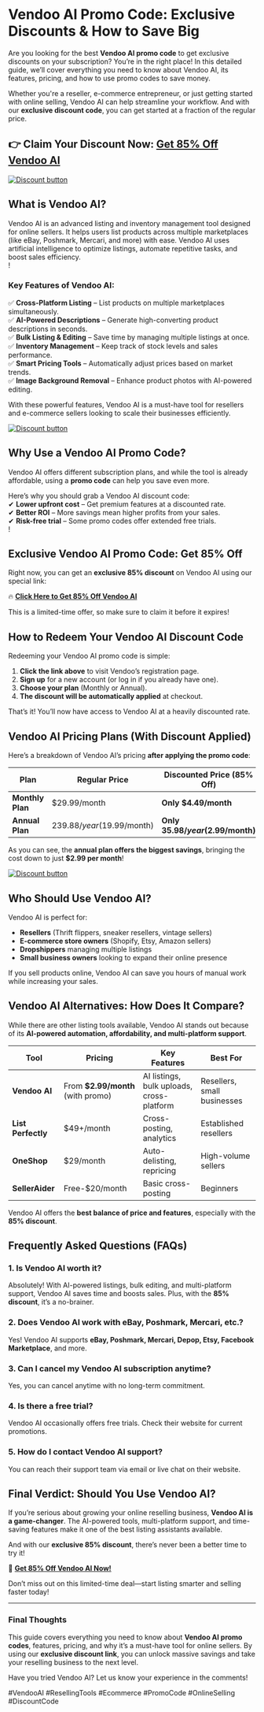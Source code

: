 # **Vendoo AI Promo Code: Exclusive Discounts & How to Save Big**  

Are you looking for the best **Vendoo AI promo code** to get exclusive discounts on your subscription? You’re in the right place! In this detailed guide, we’ll cover everything you need to know about Vendoo AI, its features, pricing, and how to use promo codes to save money.  

Whether you're a reseller, e-commerce entrepreneur, or just getting started with online selling, Vendoo AI can help streamline your workflow. And with our **exclusive discount code**, you can get started at a fraction of the regular price.  

## 👉 **Claim Your Discount Now:** [**Get 85% Off Vendoo AI**](https://vendoo.co/register?via=Get85off)

[![Discount button](https://github.com/user-attachments/assets/d7671e40-bc8e-4919-bbc7-9ca40f576322)](https://vendoo.co/register?via=Get85off)
## **What is Vendoo AI?**  

Vendoo AI is an advanced listing and inventory management tool designed for online sellers. It helps users list products across multiple marketplaces (like eBay, Poshmark, Mercari, and more) with ease. Vendoo AI uses artificial intelligence to optimize listings, automate repetitive tasks, and boost sales efficiency.  
!

### **Key Features of Vendoo AI:**  

✅ **Cross-Platform Listing** – List products on multiple marketplaces simultaneously.  
✅ **AI-Powered Descriptions** – Generate high-converting product descriptions in seconds.  
✅ **Bulk Listing & Editing** – Save time by managing multiple listings at once.  
✅ **Inventory Management** – Keep track of stock levels and sales performance.  
✅ **Smart Pricing Tools** – Automatically adjust prices based on market trends.  
✅ **Image Background Removal** – Enhance product photos with AI-powered editing.  

With these powerful features, Vendoo AI is a must-have tool for resellers and e-commerce sellers looking to scale their businesses efficiently.  

[![Discount button](https://github.com/user-attachments/assets/07b99036-705d-4eeb-a9f5-7da1d5703b76) 
](https://vendoo.co/register?via=Get85off)
## **Why Use a Vendoo AI Promo Code?**  

Vendoo AI offers different subscription plans, and while the tool is already affordable, using a **promo code** can help you save even more.  

Here’s why you should grab a Vendoo AI discount code:  
✔ **Lower upfront cost** – Get premium features at a discounted rate.  
✔ **Better ROI** – More savings mean higher profits from your sales.  
✔ **Risk-free trial** – Some promo codes offer extended free trials.  
!

## **Exclusive Vendoo AI Promo Code: Get 85% Off**  

Right now, you can get an **exclusive 85% discount** on Vendoo AI using our special link:  

🔥 **[Click Here to Get 85% Off Vendoo AI](https://vendoo.co/register?via=Get85off)**  

This is a limited-time offer, so make sure to claim it before it expires!  

## **How to Redeem Your Vendoo AI Discount Code**  

Redeeming your Vendoo AI promo code is simple:  

1. **Click the link above** to visit Vendoo’s registration page.  
2. **Sign up** for a new account (or log in if you already have one).  
3. **Choose your plan** (Monthly or Annual).  
4. **The discount will be automatically applied** at checkout.  

That’s it! You’ll now have access to Vendoo AI at a heavily discounted rate.  

## **Vendoo AI Pricing Plans (With Discount Applied)**  

Here’s a breakdown of Vendoo AI’s pricing **after applying the promo code**:  

| Plan | Regular Price | Discounted Price (85% Off) |  
|------|--------------|---------------------------|  
| **Monthly Plan** | $29.99/month | **Only $4.49/month** |  
| **Annual Plan** | $239.88/year ($19.99/month) | **Only $35.98/year ($2.99/month)** |  

As you can see, the **annual plan offers the biggest savings**, bringing the cost down to just **$2.99 per month**!  

[![Discount button](https://github.com/user-attachments/assets/5ec65a72-0aac-45d1-9397-773cb1e30564)](https://vendoo.co/register?via=Get85off)

## **Who Should Use Vendoo AI?**  

Vendoo AI is perfect for:  
- **Resellers** (Thrift flippers, sneaker resellers, vintage sellers)  
- **E-commerce store owners** (Shopify, Etsy, Amazon sellers)  
- **Dropshippers** managing multiple listings  
- **Small business owners** looking to expand their online presence  

If you sell products online, Vendoo AI can save you hours of manual work while increasing your sales.  

## **Vendoo AI Alternatives: How Does It Compare?**  

While there are other listing tools available, Vendoo AI stands out because of its **AI-powered automation, affordability, and multi-platform support**.  

| Tool | Pricing | Key Features | Best For |  
|------|---------|-------------|----------|  
| **Vendoo AI** | From **$2.99/month** (with promo) | AI listings, bulk uploads, cross-platform | Resellers, small businesses |  
| **List Perfectly** | $49+/month | Cross-posting, analytics | Established resellers |  
| **OneShop** | $29/month | Auto-delisting, repricing | High-volume sellers |  
| **SellerAider** | Free-$20/month | Basic cross-posting | Beginners |  

Vendoo AI offers the **best balance of price and features**, especially with the **85% discount**.  

## **Frequently Asked Questions (FAQs)**  

### **1. Is Vendoo AI worth it?**  
Absolutely! With AI-powered listings, bulk editing, and multi-platform support, Vendoo AI saves time and boosts sales. Plus, with the **85% discount**, it’s a no-brainer.  

### **2. Does Vendoo AI work with eBay, Poshmark, Mercari, etc.?**  
Yes! Vendoo AI supports **eBay, Poshmark, Mercari, Depop, Etsy, Facebook Marketplace**, and more.  

### **3. Can I cancel my Vendoo AI subscription anytime?**  
Yes, you can cancel anytime with no long-term commitment.  

### **4. Is there a free trial?**  
Vendoo AI occasionally offers free trials. Check their website for current promotions.  

### **5. How do I contact Vendoo AI support?**  
You can reach their support team via email or live chat on their website.  

## **Final Verdict: Should You Use Vendoo AI?**  

If you’re serious about growing your online reselling business, **Vendoo AI is a game-changer**. The AI-powered tools, multi-platform support, and time-saving features make it one of the best listing assistants available.  

And with our **exclusive 85% discount**, there’s never been a better time to try it!  

🚀 **[Get 85% Off Vendoo AI Now!](https://vendoo.co/register?via=Get85off)**  

Don’t miss out on this limited-time deal—start listing smarter and selling faster today!  

---  

### **Final Thoughts**  

This guide covers everything you need to know about **Vendoo AI promo codes**, features, pricing, and why it’s a must-have tool for online sellers. By using our **exclusive discount link**, you can unlock massive savings and take your reselling business to the next level.  

Have you tried Vendoo AI? Let us know your experience in the comments!  

#VendooAI #ResellingTools #Ecommerce #PromoCode #OnlineSelling #DiscountCode

